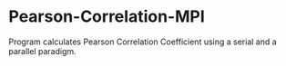 # Pearson-Correlation-MPI
Program calculates Pearson Correlation Coefficient using a serial and a parallel paradigm.
